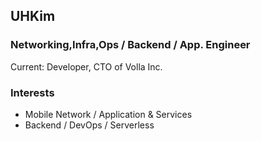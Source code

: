 ## UHKim

### Networking,Infra,Ops / Backend / App. Engineer

Current: Developer, CTO of Volla Inc.

### Interests

- Mobile Network / Application & Services
- Backend / DevOps / Serverless
